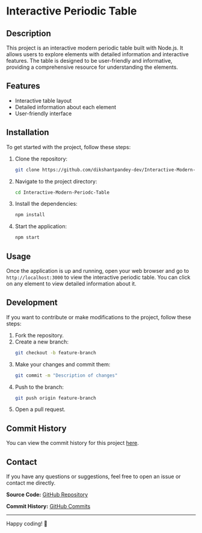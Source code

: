 # Interactive Periodic Table

## Description

This project is an interactive modern periodic table built with Node.js. It allows users to explore elements with detailed information and interactive features. The table is designed to be user-friendly and informative, providing a comprehensive resource for understanding the elements.

## Features

- Interactive table layout
- Detailed information about each element
- User-friendly interface

## Installation

To get started with the project, follow these steps:

1. Clone the repository:
    ```sh
    git clone https://github.com/dikshantpandey-dev/Interactive-Modern-Periodc-Table.git
    ```
2. Navigate to the project directory:
    ```sh
    cd Interactive-Modern-Periodc-Table
    ```
3. Install the dependencies:
    ```sh
    npm install
    ```
4. Start the application:
    ```sh
    npm start
    ```

## Usage

Once the application is up and running, open your web browser and go to `http://localhost:3000` to view the interactive periodic table. You can click on any element to view detailed information about it.

## Development

If you want to contribute or make modifications to the project, follow these steps:

1. Fork the repository.
2. Create a new branch:
    ```sh
    git checkout -b feature-branch
    ```
3. Make your changes and commit them:
    ```sh
    git commit -m "Description of changes"
    ```
4. Push to the branch:
    ```sh
    git push origin feature-branch
    ```
5. Open a pull request.

## Commit History

You can view the commit history for this project [here](https://github.com/dikshantpandey-dev/Interactive-Modern-Periodc-Table/commits/main/).

## Contact

If you have any questions or suggestions, feel free to open an issue or contact me directly.

**Source Code:** [GitHub Repository](https://github.com/dikshantpandey-dev/Interactive-Modern-Periodc-Table/)

**Commit History:** [GitHub Commits](https://github.com/dikshantpandey-dev/Interactive-Modern-Periodc-Table/commits/main/)

---

Happy coding! 🚀
